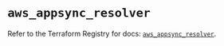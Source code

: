 # `aws_appsync_resolver`

Refer to the Terraform Registry for docs: [`aws_appsync_resolver`](https://registry.terraform.io/providers/hashicorp/aws/6.0.0/docs/resources/appsync_resolver).
